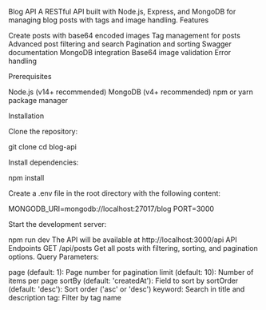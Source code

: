 Blog API
A RESTful API built with Node.js, Express, and MongoDB for managing blog posts with tags and image handling.
Features

Create posts with base64 encoded images
Tag management for posts
Advanced post filtering and search
Pagination and sorting
Swagger documentation
MongoDB integration
Base64 image validation
Error handling

Prerequisites

Node.js (v14+ recommended)
MongoDB (v4+ recommended)
npm or yarn package manager

Installation

Clone the repository:

git clone [<repository-url>](https://github.com/DarshitAkbari57/node-post.git)
cd blog-api

Install dependencies:

npm install

Create a .env file in the root directory with the following content:

MONGODB_URI=mongodb://localhost:27017/blog
PORT=3000

Start the development server:

npm run dev
The API will be available at http://localhost:3000/api
API Endpoints
GET /api/posts
Get all posts with filtering, sorting, and pagination options.
Query Parameters:

page (default: 1): Page number for pagination
limit (default: 10): Number of items per page
sortBy (default: 'createdAt'): Field to sort by
sortOrder (default: 'desc'): Sort order ('asc' or 'desc')
keyword: Search in title and description
tag: Filter by tag name

